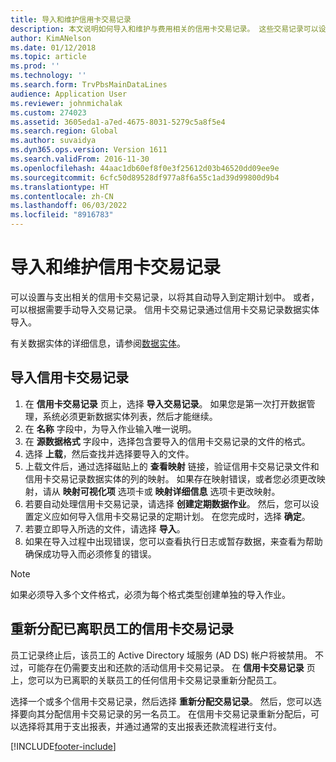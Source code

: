 ```yaml
---
title: 导入和维护信用卡交易记录
description: 本文说明如何导入和维护与费用相关的信用卡交易记录。 这些交易记录可以设置为对重复执行的计划自动导入或根据需要手动导入。
author: KimANelson
ms.date: 01/12/2018
ms.topic: article
ms.prod: ''
ms.technology: ''
ms.search.form: TrvPbsMainDataLines
audience: Application User
ms.reviewer: johnmichalak
ms.custom: 274023
ms.assetid: 3605eda1-a7ed-4675-8031-5279c5a8f5e4
ms.search.region: Global
ms.author: suvaidya
ms.dyn365.ops.version: Version 1611
ms.search.validFrom: 2016-11-30
ms.openlocfilehash: 44aac1db60ef8f0e3f25612d03b46520dd09ee9e
ms.sourcegitcommit: 6cfc50d89528df977a8f6a55c1ad39d99800d9b4
ms.translationtype: HT
ms.contentlocale: zh-CN
ms.lasthandoff: 06/03/2022
ms.locfileid: "8916783"
---
```

# <a name="import-and-maintain-credit-card-transactions"></a>导入和维护信用卡交易记录

可以设置与支出相关的信用卡交易记录，以将其自动导入到定期计划中。 或者，可以根据需要手动导入交易记录。 信用卡交易记录通过信用卡交易记录数据实体导入。

有关数据实体的详细信息，请参阅[数据实体](/dynamics365/fin-ops-core/dev-itpro/data-entities/data-entities)。

## <a name="import-credit-card-transactions"></a>导入信用卡交易记录

1. 在 **信用卡交易记录** 页上，选择 **导入交易记录**。 如果您是第一次打开数据管理，系统必须更新数据实体列表，然后才能继续。
2. 在 **名称** 字段中，为导入作业输入唯一说明。
3. 在 **源数据格式** 字段中，选择包含要导入的信用卡交易记录的文件的格式。
4. 选择 **上载**，然后查找并选择要导入的文件。
5. 上载文件后，通过选择磁贴上的 **查看映射** 链接，验证信用卡交易记录文件和信用卡交易记录数据实体的列的映射。 如果存在映射错误，或者您必须更改映射，请从 **映射可视化项** 选项卡或 **映射详细信息** 选项卡更改映射。
6. 若要自动处理信用卡交易记录，请选择 **创建定期数据作业**。 然后，您可以设置定义应如何导入信用卡交易记录的定期计划。 在您完成时，选择 **确定**。
7. 若要立即导入所选的文件，请选择 **导入**。
8. 如果在导入过程中出现错误，您可以查看执行日志或暂存数据，来查看为帮助确保成功导入而必须修复的错误。

> [!NOTE]
> 如果必须导入多个文件格式，必须为每个格式类型创建单独的导入作业。

## <a name="reassign-the-credit-card-transactions-for-terminated-employees"></a>重新分配已离职员工的信用卡交易记录

员工记录终止后，该员工的 Active Directory 域服务 (AD DS) 帐户将被禁用。 不过，可能存在仍需要支出和还款的活动信用卡交易记录。 在 **信用卡交易记录** 页上，您可以为已离职的关联员工的任何信用卡交易记录重新分配员工。

选择一个或多个信用卡交易记录，然后选择 **重新分配交易记录**。 然后，您可以选择要向其分配信用卡交易记录的另一名员工。 在信用卡交易记录重新分配后，可以选择将其用于支出报表，并通过通常的支出报表还款流程进行支付。


[!INCLUDE[footer-include](../includes/footer-banner.md)]